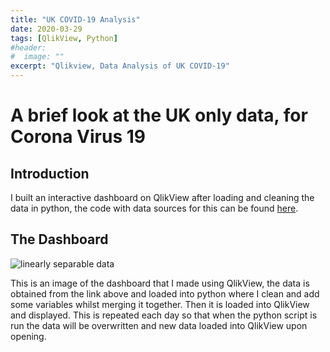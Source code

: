 ```yaml
---
title: "UK COVID-19 Analysis"
date: 2020-03-29
tags: [QlikView, Python]
#header:
#  image: ""
excerpt: "Qlikview, Data Analysis of UK COVID-19"
---
```


# A brief look at the UK only data, for Corona Virus 19

## Introduction
I built an interactive dashboard on QlikView after loading and cleaning the data in python, the code with data sources for this can be found [here](https://github.com/dilfyg/COVID-19-GitHub/blob/master/uk-data-cleaning.py).

## The Dashboard
<img src="{{ site.url }}{{ site.baseurl }}/images/dashboard-photo.PNG" alt="linearly separable data">

This is an image of the dashboard that I made using QlikView, the data is obtained from the link above and loaded into python where I clean and add some variables whilst merging it together. Then it is loaded into QlikView and displayed. This is repeated each day so that when the python script is run the data will be overwritten and new data loaded into QlikView upon opening.
